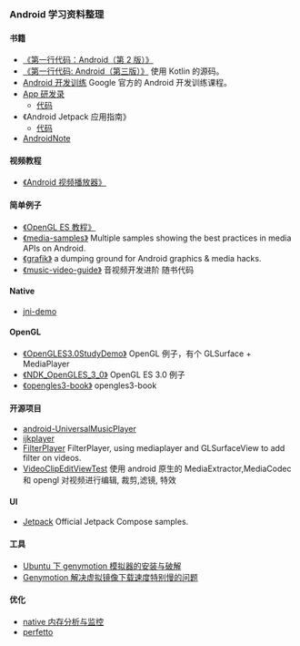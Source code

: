 ### Android 学习资料整理

#### 书籍

- [《第一行代码：Android（第 2 版）》](https://book.douban.com/subject/26915433/)
- [《第一行代码: Android（第三版）》](https://gitee.com/frank2020/android-with-kotlin) 使用 Kotlin 的源码。
- [Android 开发训练](http://www.android-doc.com/training/index.html) Google 官方的 Android 开发训练课程。
- [App 研发录](https://book.douban.com/subject/26649050/)
  - [代码](./AppProgrammingSource/)
- 《Android Jetpack 应用指南》
  - [代码](https://github.com/feixiao/JetpackTest)
- [AndroidNote](https://github.com/feixiao/AndroidNote.git)

#### 视频教程

- [《Android 视频播放器》](http://www.imooc.com/learn/788)

#### 简单例子

- [《OpenGL ES 教程》](https://github.com/feixiao/NDK_OpenGLES_3_0)
- [《media-samples》](https://github.com/feixiao/media-samples) Multiple samples showing the best practices in media APIs on Android.
- [《grafik》](https://github.com/feixiao/grafika) a dumping ground for Android graphics & media hacks.
- [《music-video-guide》](https://github.com/zhanxiaokai?tab=repositories) 音视频开发进阶 随书代码

#### Native

- [jni-demo](https://gitee.com/frank2020/jni-demo)

#### OpenGL

- [《OpenGLES3.0StudyDemo》](https://github.com/feixiao/OpenGLES3.0StudyDemo) OpenGL 例子，有个 GLSurface + MediaPlayer
- [《NDK_OpenGLES_3_0》](https://github.com/feixiao/NDK_OpenGLES_3_0.git) OpenGL ES 3.0 例子
- [《opengles3-book》](https://github.com/feixiao/opengles3-book.git) opengles3-book

#### 开源项目

- [android-UniversalMusicPlayer](https://github.com/googlesamples/android-UniversalMusicPlayer)
- [ijkplayer](https://github.com/feixiao/ijkplayer)
- [FilterPlayer](https://github.com/feixiao/FilterPlayer) FilterPlayer, using mediaplayer and GLSurfaceView to add filter on videos.
- [VideoClipEditViewTest](https://github.com/feixiao/VideoClipEditViewTest) 使用 android 原生的 MediaExtractor,MediaCodec 和 opengl 对视频进行编辑, 裁剪,滤镜, 特效

#### UI

- [Jetpack](https://github.com/android/compose-samples) Official Jetpack Compose samples.

#### 工具

- [Ubuntu 下 genymotion 模拟器的安装与破解](http://www.jianshu.com/p/67b4e71380d1)
- [Genymotion 解决虚拟镜像下载速度特别慢的问题](http://blog.csdn.net/qing666888/article/details/51622762)

#### 优化

- [native 内存分析与监控](https://cloud.tencent.com/developer/article/1817357)
- [perfetto](./perfetto/ReadMe.md)
